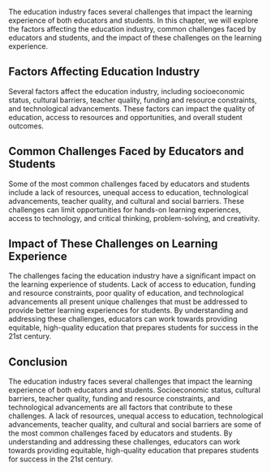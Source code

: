 
The education industry faces several challenges that impact the learning experience of both educators and students. In this chapter, we will explore the factors affecting the education industry, common challenges faced by educators and students, and the impact of these challenges on the learning experience.

Factors Affecting Education Industry
------------------------------------

Several factors affect the education industry, including socioeconomic status, cultural barriers, teacher quality, funding and resource constraints, and technological advancements. These factors can impact the quality of education, access to resources and opportunities, and overall student outcomes.

Common Challenges Faced by Educators and Students
-------------------------------------------------

Some of the most common challenges faced by educators and students include a lack of resources, unequal access to education, technological advancements, teacher quality, and cultural and social barriers. These challenges can limit opportunities for hands-on learning experiences, access to technology, and critical thinking, problem-solving, and creativity.

Impact of These Challenges on Learning Experience
-------------------------------------------------

The challenges facing the education industry have a significant impact on the learning experience of students. Lack of access to education, funding and resource constraints, poor quality of education, and technological advancements all present unique challenges that must be addressed to provide better learning experiences for students. By understanding and addressing these challenges, educators can work towards providing equitable, high-quality education that prepares students for success in the 21st century.

Conclusion
----------

The education industry faces several challenges that impact the learning experience of both educators and students. Socioeconomic status, cultural barriers, teacher quality, funding and resource constraints, and technological advancements are all factors that contribute to these challenges. A lack of resources, unequal access to education, technological advancements, teacher quality, and cultural and social barriers are some of the most common challenges faced by educators and students. By understanding and addressing these challenges, educators can work towards providing equitable, high-quality education that prepares students for success in the 21st century.
